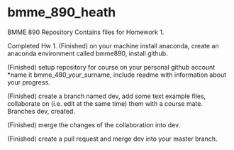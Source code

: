# bmme_890_heath
BMME 890 Repository
Contains files for Homework 1.

Completed Hw 1. 
(Finished) on your machine install anaconda, create an anaconda environment called bmme890, install github. 

(Finished) setup repository for course on your personal github account *name it bmme_480_your_surname, include readme with information about your progress.

(Finished) create a branch named dev, add some text example files, collaborate on (i.e. edit at the same time) them with a course mate. Branches dev, created. 

(Finished) merge the changes of the collaboration into dev.

(Finished) create a pull request and merge dev into your master branch.
